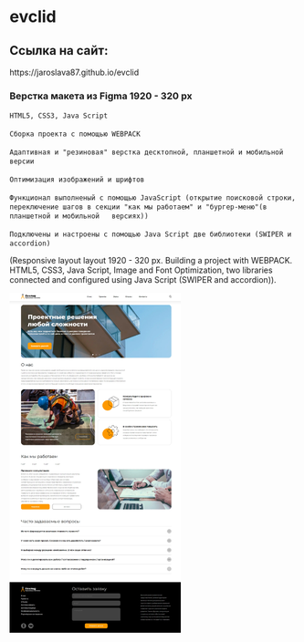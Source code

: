 # evclid
<h2>Cсылка на сайт:</h2> https://jaroslava87.github.io/evclid

<h3>Верстка макета из Figma 1920 - 320 px</h3> 

	HTML5, CSS3, Java Script

  	Сборка проекта с помощью WEBPACK

	Адаптивная и "резиновая" верстка десктопной, планшетной и мобильной версии
	
	Оптимизация изображений и шрифтов

	Функционал выполненый с помощью JavaScript (открытие поисковой строки, переключение шагов в секции "как мы работаем" и "бургер-меню"(в планшетной и мобильной 	версиях))

 	Подключены и настроены с помощью Java Script две библиотеки (SWIPER и accordion)
  			

(Responsive layout layout 1920 - 320 px. Building a project with WEBPACK. HTML5, CSS3, Java Script, 
 Image and Font Optimization, two libraries connected and configured using Java Script (SWIPER and accordion)). 

<img src="https://github.com/jaroslava87/previews/blob/main/evclid-preview.jpg" width="300px">
